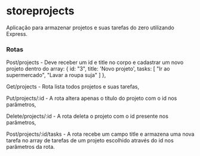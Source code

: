 # storeprojects

Aplicação para armazenar projetos e suas tarefas do zero utilizando Express.

### Rotas

Post/projects - Deve receber um id e title no corpo e cadastrar um novo projeto dentro do array: { id: "3", title: 'Novo projeto', tasks: [ "Ir ao supermercado", "Lavar a roupa suja" ] },

Get/projects - Rota lista todos projetos e suas tarefas,

Put/projects/:id - A rota altera apenas o título do projeto com o id nos parâmetros,

Delete/projects/:id - A rota deleta o projeto com o id presente nos parâmetros,

Post/projects/:id/tasks - A rota recebe um campo title e armazena uma nova tarefa no array de tarefas de um projeto escolhido através do id nos parâmetros da rota.
